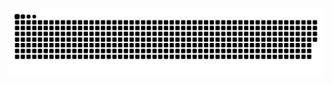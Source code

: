 ![github contribution grid snake animation](https://raw.githubusercontent.com/RaduTM-spec/RaduTM-spec/output/github-contribution-grid-snake-dark.svg#gh-dark-mode-only)

